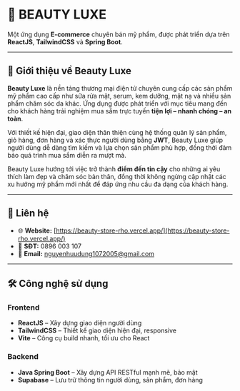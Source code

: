 # 🌸 BEAUTY LUXE  

Một ứng dụng **E-commerce** chuyên bán mỹ phẩm, được phát triển dựa trên **ReactJS**, **TailwindCSS** và **Spring Boot**.

---

## 🌟 Giới thiệu về Beauty Luxe

**Beauty Luxe** là nền tảng thương mại điện tử chuyên cung cấp các sản phẩm mỹ phẩm cao cấp như sữa rửa mặt, serum, kem dưỡng, mặt nạ và nhiều sản phẩm chăm sóc da khác. Ứng dụng được phát triển với mục tiêu mang đến cho khách hàng trải nghiệm mua sắm trực tuyến **tiện lợi – nhanh chóng – an toàn**.  

Với thiết kế hiện đại, giao diện thân thiện cùng hệ thống quản lý sản phẩm, giỏ hàng, đơn hàng và xác thực người dùng bằng **JWT**, Beauty Luxe giúp người dùng dễ dàng tìm kiếm và lựa chọn sản phẩm phù hợp, đồng thời đảm bảo quá trình mua sắm diễn ra mượt mà.  

Beauty Luxe hướng tới việc trở thành **điểm đến tin cậy** cho những ai yêu thích làm đẹp và chăm sóc bản thân, đồng thời không ngừng cập nhật các xu hướng mỹ phẩm mới nhất để đáp ứng nhu cầu đa dạng của khách hàng.  

---

## 📩 Liên hệ

- 🌐 **Website:** [https://beauty-store-rho.vercel.app/](https://beauty-store-rho.vercel.app/)  
- 📱 **SĐT:** 0896 003 107  
- 📧 **Email:** nguyenhuudung1072005@gmail.com  

---

## 🛠 Công nghệ sử dụng

### **Frontend**
- **ReactJS** – Xây dựng giao diện người dùng
- **TailwindCSS** – Thiết kế giao diện hiện đại, responsive
- **Vite** – Công cụ build nhanh, tối ưu cho React

### **Backend**
- **Java Spring Boot** – Xây dựng API RESTful mạnh mẽ, bảo mật
- **Supabase** – Lưu trữ thông tin người dùng, sản phẩm, đơn hàng
